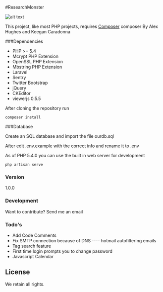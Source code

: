 #ResearchMonster

![alt text](https://travis-ci.org/g0ddish/RM.svg "Travis CI")

This project, like most PHP projects, requires [Composer](https://getcomposer.org)
composer 
By Alex Hughes and Keegan Caradonna

###Dependencies

- PHP >= 5.4
- Mcrypt PHP Extension
- OpenSSL PHP Extension
- Mbstring PHP Extension
- Laravel
- Sentry
- Twitter Bootstrap
- jQuery
- CKEditor
- viewerjs 0.5.5

After cloning the repository run

```
composer install
```

###Database

Create an SQL database and import the file ourdb.sql

After edit .env.example with the correct info and rename it to .env

As of PHP 5.4.0 you can use the built in web server for development

    php artisan serve


### Version
1.0.0


### Development

Want to contribute? Send me an email


### Todo's

 - Add Code Comments
 - Fix SMTP connection because of DNS ---- hotmail autofiltering emails
 - Tag search feature
 - First time login prompts you to change password
 - Javascript Calendar

License
----

We retain all rights.


